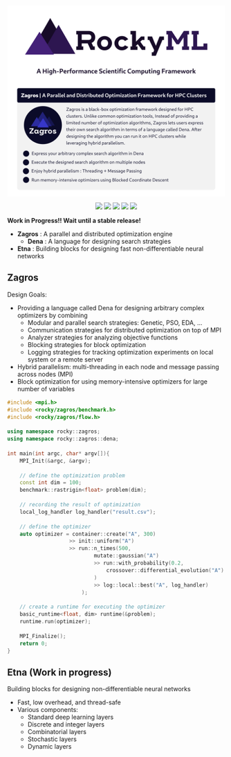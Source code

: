 <p><img align="center" src="/logo/rockyml-poster-white-2500.png"></p>
<p align="center">
  <img src="https://img.shields.io/badge/C%2B%2B-17-blueviolet?style=flat">
  <a href="https://amirabbasasadi.github.io/RockyML" target="_blank"><img src="https://img.shields.io/badge/view-Documentation-red?"></a>
  <img src="http://img.shields.io/github/actions/workflow/status/amirabbasasadi/RockyML/ctest.yml?branch=main">
  <img src="https://img.shields.io/github/commit-activity/m/amirabbasasadi/RockyML">
  <img src="https://img.shields.io/github/license/amirabbasasadi/RockyML">
</p>  

**Work in Progress!! Wait until a stable release!**

- **Zagros** : A parallel and distributed optimization engine
  - **Dena** : A language for designing search strategies
- **Etna** : Building blocks for designing fast non-differentiable neural networks


## Zagros
Design Goals:
- Providing a language called Dena for designing arbitrary complex optimizers by combining 
  - Modular and parallel search strategies: Genetic, PSO, EDA, ...
  - Communication strategies for distributed optimization on top of MPI
  - Analyzer strategies for analyzing objective functions
  - Blocking strategies for block optimization
  - Logging strategies for tracking optimization experiments on local system or a remote server
- Hybrid parallelism: multi-threading in each node and message passing across nodes (MPI)
- ‌Block optimization for using memory-intensive optimizers for large number of variables

```cpp
#include <mpi.h>
#include <rocky/zagros/benchmark.h>
#include <rocky/zagros/flow.h>

using namespace rocky::zagros;
using namespace rocky::zagros::dena;

int main(int argc, char* argv[]){
    MPI_Init(&argc, &argv);
    
    // define the optimization problem
    const int dim = 100;
    benchmark::rastrigin<float> problem(dim);

    // recording the result of optimization
    local_log_handler log_handler("result.csv");

    // define the optimizer
    auto optimizer = container::create("A", 300)
                    >> init::uniform("A") 
                    >> run::n_times(500,
                            mutate::gaussian("A")
                            >> run::with_probability(0.2,
                                crossover::differential_evolution("A")
                            )
                            >> log::local::best("A", log_handler)
                        );

    // create a runtime for executing the optimizer 
    basic_runtime<float, dim> runtime(&problem);
    runtime.run(optimizer);

    MPI_Finalize();
    return 0;
}
```


## Etna (Work in progress)
Building blocks for designing non-differentiable neural networks

- Fast, low overhead, and thread-safe 
- Various components:
  - Standard deep learning layers
  - Discrete and integer layers
  - Combinatorial layers
  - Stochastic layers
  - Dynamic layers
